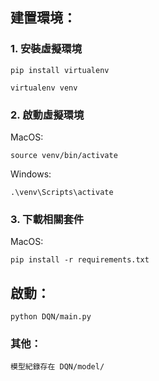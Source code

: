 ## 建置環境：
### 1. 安裝虛擬環境 
```
pip install virtualenv
```
```
virtualenv venv
```
### 2. 啟動虛擬環境

MacOS:
```
source venv/bin/activate
```
Windows:
```
.\venv\Scripts\activate
```
### 3. 下載相關套件
MacOS:
```
pip install -r requirements.txt
```
## 啟動：
```
python DQN/main.py
```
### 其他：
    模型紀錄存在 DQN/model/
